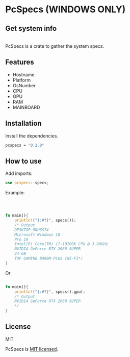 # PcSpecs (WINDOWS ONLY)

## Get system info

\
PcSpecs is a crate to gather the system specs.


## Features
- Hostname
- Platform
- OsNumber
- CPU
- GPU
- RAM
- MAINBOARD

## Installation

Install the dependencies.

```sh
pcspecs = "0.2.0"
```

## How to use

Add imports:

```rust
use pcspecs::specs;
```

Example:

```rust



fn main(){
    println!("{:#?}", specs());
    /* Output
    DESKTOP-5DH6S74 
    Microsoft Windows 10
    Pro 10 
    Intel(R) Core(TM) i7-10700K CPU @ 3.80GHz
    NVIDIA GeForce RTX 2060 SUPER
    24 GB
    TUF GAMING B460M-PLUS (WI-FI*/
}
```

Or

```rust

fn main(){
    println!("{:#?}", specs().gpu);
    /* Output
    NVIDIA GeForce RTX 2060 SUPER
    */
}
```

## License

MIT

PcSpecs is [MIT licensed](LICENSE).
